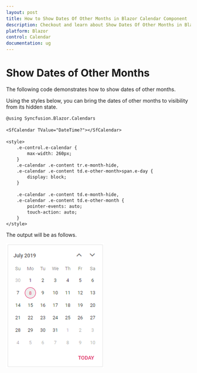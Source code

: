 ```yaml
---
layout: post
title: How to Show Dates Of Other Months in Blazor Calendar Component | Syncfusion
description: Checkout and learn about Show Dates Of Other Months in Blazor Calendar component of Syncfusion, and more details.
platform: Blazor
control: Calendar
documentation: ug
---
```


# Show Dates of Other Months

The following code demonstrates how to show dates of other months.

Using the styles below, you can bring the dates of other months to visibility from its hidden state.

```cshtml
@using Syncfusion.Blazor.Calendars

<SfCalendar TValue="DateTime?"></SfCalendar>

<style>
    .e-control.e-calendar {
        max-width: 260px;
    }
    .e-calendar .e-content tr.e-month-hide,
    .e-calendar .e-content td.e-other-month>span.e-day {
        display: block;
    }

    .e-calendar .e-content td.e-month-hide,
    .e-calendar .e-content td.e-other-month {
        pointer-events: auto;
        touch-action: auto;
    }
</style>
```

The output will be as follows.

![calendar](../images/other_month.png)
